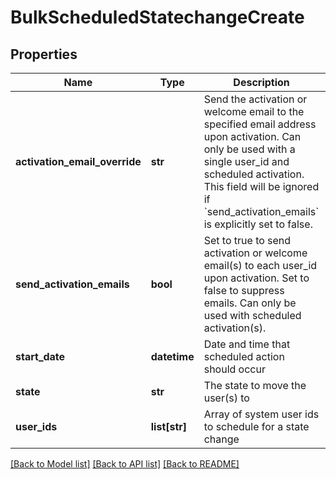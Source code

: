 # BulkScheduledStatechangeCreate

## Properties
Name | Type | Description | Notes
------------ | ------------- | ------------- | -------------
**activation_email_override** | **str** | Send the activation or welcome email to the specified email address upon activation. Can only be used with a single user_id and scheduled activation. This field will be ignored if &#x60;send_activation_emails&#x60; is explicitly set to false. | [optional] 
**send_activation_emails** | **bool** | Set to true to send activation or welcome email(s) to each user_id upon activation. Set to false to suppress emails. Can only be used with scheduled activation(s). | [optional] 
**start_date** | **datetime** | Date and time that scheduled action should occur | 
**state** | **str** | The state to move the user(s) to | 
**user_ids** | **list[str]** | Array of system user ids to schedule for a state change | 

[[Back to Model list]](../README.md#documentation-for-models) [[Back to API list]](../README.md#documentation-for-api-endpoints) [[Back to README]](../README.md)

